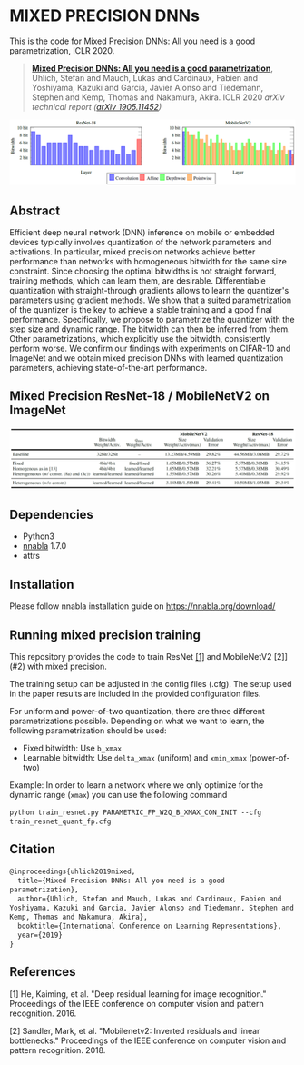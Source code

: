 # MIXED PRECISION DNNs

This is the code for Mixed Precision DNNs: All you need is a good parametrization, ICLR 2020.

> [**Mixed Precision DNNs: All you need is a good parametrization**](https://openreview.net/forum?id=Hyx0slrFvH&noteId=Hyx0slrFvH&invitationId=ICLR.cc/2020/Conference/Paper2519),            
> Uhlich, Stefan and Mauch, Lukas and Cardinaux, Fabien and Yoshiyama, Kazuki and Garcia, Javier Alonso and Tiedemann, Stephen and Kemp, Thomas and Nakamura, Akira. 
> ICLR 2020 
> *arXiv technical report ([arXiv 1905.11452]( https://arxiv.org/abs/1905.11452))*

![](imgs/bitwidth.png)

## Abstract 
Efficient deep neural network (DNN) inference on mobile or embedded devices typically involves quantization of the network parameters and activations. In particular, mixed precision networks achieve better performance than networks with homogeneous bitwidth for the same size constraint. Since choosing the optimal bitwidths is not straight forward, training methods, which can learn them, are desirable. Differentiable quantization with straight-through gradients allows to learn the quantizer's parameters using gradient methods. We show that a suited parametrization of the quantizer is the key to achieve a stable training and a good final performance. Specifically, we propose to parametrize the quantizer with the step size and dynamic range. The bitwidth can then be inferred from them. Other parametrizations, which explicitly use the bitwidth, consistently perform worse. We confirm our findings with experiments on CIFAR-10 and ImageNet and we obtain mixed precision DNNs with learned quantization parameters, achieving state-of-the-art performance. 

## Mixed Precision ResNet-18 / MobileNetV2 on ImageNet 

![](imgs/results.png)


## Dependencies 
- Python3
- [nnabla](https://github.com/sony/nnabla) 1.7.0
- attrs


## Installation

Please follow nnabla installation guide on https://nnabla.org/download/

## Running mixed precision training 

This repository provides the code to train ResNet [[1]](#1)  and MobileNetV2 [2]](#2) with mixed precision. 

The training setup can be adjusted in the config files (.cfg). The setup used in the paper results are included in the provided configuration files. 

For uniform and power-of-two
quantization, there are three different parametrizations possible.
Depending on what we want to learn, the following parametrization
should be used:

* Fixed bitwidth: Use `b_xmax`
* Learnable bitwidth: Use `delta_xmax` (uniform) and `xmin_xmax`
  (power-of-two)

Example: In order to learn a network where we only optimize
for the dynamic range (`xmax`) you can use the following command

```
python train_resnet.py PARAMETRIC_FP_W2Q_B_XMAX_CON_INIT --cfg train_resnet_quant_fp.cfg
```

## Citation

```
@inproceedings{uhlich2019mixed,
  title={Mixed Precision DNNs: All you need is a good parametrization},
  author={Uhlich, Stefan and Mauch, Lukas and Cardinaux, Fabien and Yoshiyama, Kazuki and Garcia, Javier Alonso and Tiedemann, Stephen and Kemp, Thomas and Nakamura, Akira},
  booktitle={International Conference on Learning Representations},
  year={2019}
}
```

## References
<a id="1">[1]</a> 
He, Kaiming, et al. "Deep residual learning for image recognition." Proceedings of the IEEE conference on computer vision and pattern recognition. 2016.

<a id="2">[2]</a> 
Sandler, Mark, et al. "Mobilenetv2: Inverted residuals and linear bottlenecks." Proceedings of the IEEE conference on computer vision and pattern recognition. 2018.



